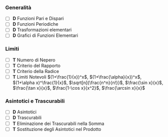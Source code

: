 ### Generalità 
- [ ] **D** Funzioni Pari e Dispari
- [ ] **D** Funzioni Periodiche
- [ ] **D** Trasformazioni elementari
- [ ] **D** Grafici di Funzioni Elementari

### Limiti

- [ ] **T** Numero di Nepero
- [ ] **T** Criterio del Rapporto
- [ ] **T** Criterio della Radice
- [ ] **T** Limiti Notevoli $(1+\frac{1}{x})^x$, $(1+\frac{\alpha}{x})^x$, $(1+\alpha x)^\frac{1}{x}$, $\sqrt[n]{\frac{n^n}{n!}}$, $\frac{\sin x}{x}$, $\frac{\tan x}{x}$, $\frac{1-\cos x}{x^2}$, $\frac{\arcsin x}{x}$

### Asintotici e Trascurabili

- [ ] **D** Asintotici
- [ ] **D** Trascurabili
- [ ] **T** Eliminazione dei Trascurabili nella Somma
- [ ] **T** Sostituzione degli Asintotici nel Prodotto